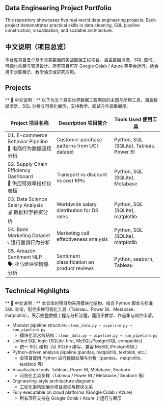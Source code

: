 ## Data Engineering Project Portfolio
This repository showcases five real-world data engineering projects. Each project demonstrates practical skills in data cleaning, SQL pipeline construction, visualization, and scalable architecture.

## 中文说明（项目总览）
本仓库包含五个基于真实数据的实战数据工程项目，涵盖数据清洗、SQL 查询、可视化构建与管道设计。所有项目可在 Google Colab / Azure 等平台运行，适合用于求职展示、教学演示或研究应用。

## Projects
** 📝 中文说明：** 以下为五个真实世界数据工程项目的主题与所用工具，涵盖数据清洗、SQL 分析与可视化展示，支持教学、面试与作品集展示。

| Project 项目名称 | Description 项目简介 | Tools Used 使用工具 |
|------------------|-----------------------|----------------------|
| 01. E-commerce Behavior Pipeline <br>🛒 电商行为数据流程分析 | Customer purchase patterns from UCI dataset | Python, SQL (SQLite), Tableau, Power BI |
| 02. Supply Chain Efficiency Dashboard <br>🚚 供应链效率指标仪表板 | Transport vs discount vs cost KPIs | Python, SQL (SQLite), Metabase |
| 03. Data Science Salary Analysis <br>💰 数据科学薪资分析 | Worldwide salary distribution for DS roles | Python, SQL (SQLite), matplotlib |
| 04. Bank Marketing Dataset <br>📞 银行营销行为分析 | Marketing call effectiveness analysis | Python, SQL (SQLite), matplotlib |
| 05. Amazon Sentiment NLP <br>🗣️ 亚马逊评论情感分析 | Sentiment classification on product reviews | Python, seaborn, Tableau |
    
## Technical Highlights
** 📝 中文说明：** 本仓库的项目均采用模块化结构，结合 Python 脚本与标准 SQL 查询，配合多种可视化工具（Tableau、Power BI、Metabase、matplotlib），展示完整数据工程与分析流程，适用于教学、作品集与岗位申请。

- Modular pipeline structure: `clean_data.py → pipeline.py → run_pipeline.py`
  - 模块化流水线结构：`clean_data.py → pipeline.py → run_pipeline.py`
- Unified SQL logic (SQLite-first, MySQL/PostgreSQL-compatible)
  - 统一 SQL 结构（以 SQLite 编写，兼容 MySQL/PostgreSQL）
- Python-driven analysis pipeline (pandas, matplotlib, textblob, etc.)
  - 全项目使用 Python 进行数据处理与分析（pandas、matplotlib、textblob 等）
- Visualization tools: Tableau, Power BI, Metabase, Seaborn
  - 可视化工具多样（Tableau / Power BI / Metabase / Seaborn 等）
- Engineering-style architecture diagrams
  - 工程化架构图展示项目流程与模块关系
- Fully executable on cloud platforms (Google Colab / Azure)
  - 所有项目支持在 Google Colab / Azure 上运行与展示
